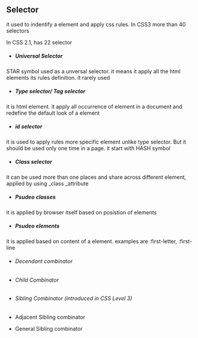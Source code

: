## Selector

it used to indentify a element and apply css rules. In CSS3 more than 40 selectors

In CSS 2.1, has 22 selector

* ##### Universal Selector


STAR symbol used as a unversal selector. it means it apply all the html elements its rules definition. it rarely used

* ##### Type selector\/ Tag selector


it is html element. it apply all occurrence of element in a document and redefine the default look of a element

* ##### id selector


it is used to apply rules more specific element unlike type selector. But it should be used only one time in a page. it start with HASH symbol

* ##### Class selector


it can be used more than one places and share across different element, applied by using \_class \_attribute

* ##### Psudeo classes


it is applied by browser itself based on posistion of elements

* ##### Psudeo elements


it is applied based on content of a element. examples are :first-letter, :first-line

* ###### Decendant combinator

* ###### Child Combinator

* ###### Sibling Combinator \(introduced in CSS Level 3\)

* Adjacent Sibling combinator

* General Sibling combinator


